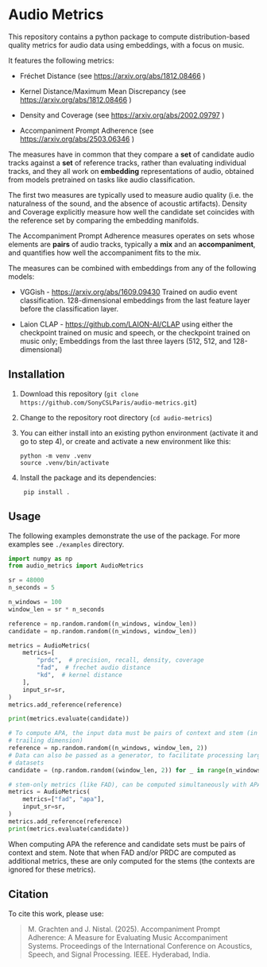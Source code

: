# Audio Metrics

This repository contains a python package to compute distribution-based quality
metrics for audio data using embeddings, with a focus on music.

It features the following metrics:

* Fréchet Distance (see https://arxiv.org/abs/1812.08466 )

* Kernel Distance/Maximum Mean Discrepancy (see https://arxiv.org/abs/1812.08466 )

* Density and Coverage (see https://arxiv.org/abs/2002.09797 )

* Accompaniment Prompt Adherence (see https://arxiv.org/abs/2503.06346 )

The measures have in common that they compare a **set** of candidate audio
tracks against a **set** of reference tracks, rather than evaluating individual
tracks, and they all work on **embedding** representations of audio, obtained
from models pretrained on tasks like audio classification.

The first two measures are typically used to measure audio quality (i.e. the
naturalness of the sound, and the absence of acoustic artifacts). Density and
Coverage explicitly measure how well the candidate set coincides with the
reference set by comparing the embedding manifolds.

The Accompaniment Prompt Adherence measures operates on sets whose elements are
**pairs** of audio tracks, typically a **mix** and an **accompaniment**, and
quantifies how well the accompaniment fits to the mix.
 
The measures can be combined with embeddings from any of the following models:

* VGGish - https://arxiv.org/abs/1609.09430 Trained on audio event
  classification. 128-dimensional embeddings from the last feature layer before
  the classification layer.

* Laion CLAP - https://github.com/LAION-AI/CLAP using either the checkpoint
  trained on music and speech, or the checkpoint trained on music only;
  Embeddings from the last three layers (512, 512, and 128-dimensional)



## Installation

1. Download this repository (`git clone https://github.com/SonyCSLParis/audio-metrics.git`)

2. Change to the repository root directory (`cd audio-metrics`)

3. You can either install into an existing python environment (activate it and
   go to step 4), or create and activate a new environment like this:

   ```
   python -m venv .venv
   source .venv/bin/activate
   ```

4. Install the package and its dependencies:
   ```
	pip install .
	```


## Usage

The following examples demonstrate the use of the package. For more examples see
`./examples` directory.


```python
import numpy as np
from audio_metrics import AudioMetrics

sr = 48000
n_seconds = 5

n_windows = 100
window_len = sr * n_seconds

reference = np.random.random((n_windows, window_len))
candidate = np.random.random((n_windows, window_len))

metrics = AudioMetrics(
    metrics=[
        "prdc",  # precision, recall, density, coverage
        "fad",  # frechet audio distance
        "kd",  # kernel distance
    ],
    input_sr=sr,
)
metrics.add_reference(reference)

print(metrics.evaluate(candidate))

# To compute APA, the input data must be pairs of context and stem (in the
# trailing dimension)
reference = np.random.random((n_windows, window_len, 2))
# Data can also be passed as a generator, to facilitate processing larger
# datasets
candidate = (np.random.random((window_len, 2)) for _ in range(n_windows))

# stem-only metrics (like FAD), can be computed simultaneously with APA
metrics = AudioMetrics(
    metrics=["fad", "apa"],
    input_sr=sr,
)
metrics.add_reference(reference)
print(metrics.evaluate(candidate))
```

When computing APA the reference and candidate sets must be pairs of context and
stem. Note that when FAD and/or PRDC are computed as additional metrics, these
are only computed for the stems (the contexts are ignored for these metrics).


## Citation

To cite this work, please use:

>  M. Grachten and J. Nistal. (2025). Accompaniment Prompt Adherence: A Measure for Evaluating Music Accompaniment Systems. Proceedings of the International Conference on Acoustics, Speech, and Signal Processing. IEEE. Hyderabad, India.

